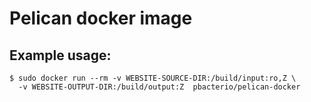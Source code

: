 Pelican docker image
====================

Example usage:
--------------

    $ sudo docker run --rm -v WEBSITE-SOURCE-DIR:/build/input:ro,Z \
      -v WEBSITE-OUTPUT-DIR:/build/output:Z  pbacterio/pelican-docker
